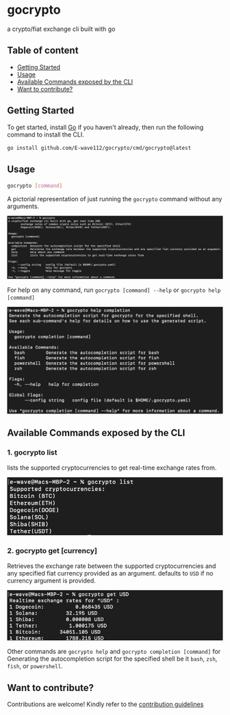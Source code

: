 # gocrypto

a crypto/fiat exchange cli built with go

## Table of content

- [Getting Started](#getting-started)
- [Usage](#usage)
- [Available Commands exposed by the CLI](#available-commands-exposed-by-the-cli)
- [Want to contribute?](#want-to-contribute)

## Getting Started

To get started, install [Go](https://go.dev) if you haven't already, then run the following command to install the CLI.

```bash
go install github.com/E-wave112/gocrypto/cmd/gocrypto@latest
```

## Usage

```bash
gocrypto [command]
```

A pictorial representation of just running the `gocrypto` command without any arguments.

![gocrypto](assets/gocrypto.png)

For help on any command, run `gocrypto [command] --help` or `gocrypto help [command]`

![gocrypto help](assets/gocrypto-help.png)

## Available Commands exposed by the CLI

### 1. gocrypto list

lists the supported cryptocurrencies to get real-time exchange rates from.

![gocrypto list](assets/gocrypto-list.png)

### 2. gocrypto get [currency]

Retrieves the exchange rate between the supported cryptocurrencies and any specified fiat currency provided as an argument. defaults to `USD` if no currency argument is provided.

![gocrypto get](assets/gocrypto-get.png)

Other commands are `gocrypto help` and `gocrypto completion [command]` for Generating the autocompletion script for the specified shell be it `bash`, `zsh`, `fish`, or `powershell`.

## Want to contribute?

Contributions are welcome! Kindly refer to the [contribution guidelines](https://github.com/E-wave112/gocrypto/blob/main/CONTRIBUTING.md)

